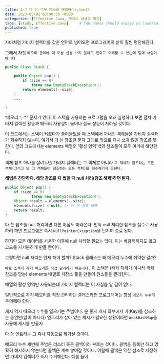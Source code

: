 ```yaml
---
title: 1-7 다 쓴 객체 참조를 해제하라(item7)
date: 2023-08-01 00:00:30 +0900
categories: [Effective Java, 객체의 생성과 파괴]
tags: [study, Effective Java]     # TAG names should always be lowercase
published: true
---
```

자바처럼 가비지 컬렉터를 갖춘 언어로 넘어오면 프로그래머의 삶이 훨씬 평안해진다.

그래서 자칫 `메모리 관리에 더 이상 신경 쓰지 않아도 된다고 오해할 수 있는데 절대 사실이 아니다`

```java
public Class Stack {

    public Object pop() {
        if (size == 0)
            throw new EmptyStackException();
        return elements[--size];
    }
    ...

}
```

‘메모리 누수’ 문제가 있다. 이 스택을 사용하는 프로그램을 오래 실행하다 보면 점차 가비지 컬렉션 활동과 메모리 사용량이 늘어나 결국 성능이 저하될 것이다. 

이 코드에서는 스택이 커졌다가 줄어들었을 때 스택에서 꺼내진 객체들을 가비지 컬렉터가 회수하지 않는다. 여기서 다 쓴 참조란 문자 그대로 앞으로 다시 쓰지 않을 참조를 뜻한다. 앞의 코드에서는 elements 배열의 '활성 영역'밖의 참조들이 모두 여기에 해당한다.

객체 참조 하나를 살려두면 가비지 컬렉터는 그 객체뿐 아니라 `그 객체가 참조하는 모든 객체(그리고 또 그 객체들이 참조하는 모든 객체)를 회수해가지 못한다.`

**해법은 간단하다. 해당 참조를 다 썼을 때 null 처리(참조 해제)하면 된다.**

```java
public Object pop() {
    if (size == 0)
            throw new EmptyStackException();
    Object result = elements[--size];
    elements[size] = null; // 다 쓴 참조 해제
    return result;    
}
```

다 쓴 참조를 null 처리하면 다른 이점도 따라온다. 만약 null 처리한 참조를 실수로 사용하려 하면 프로그램은 즉시 `NullPointerException`을 던지며 종료 된다.

하지만 모든 데이터를 사용한 이후에 null 처리할 필요는 없다. 이는 바람직하지도 않고 코드를 지저분하게 만들 뿐이다.

그렇다면 null 처리는 언제 해야 할까? Stack 클래스는 왜 메모리 누수에 취약한 걸까?

`바로 스택이 자기 메모리를 직접 관리하기 때문이다.` 이 스택은 (객체 자체가 아니라 객체 참조를 담는) elements 배열로 저장소 풀을 만들어 원소들을 관리한다.

배열의 활성 영역만 사용되는데 가비지 컬렉터는 이 사실을 알 길이 없다. 

일반적으로 자기 메모리를 직접 관리하는 클래스라면 프로그래머는 항싱 `메모리 누수`에 주의해야 한다.

캐시 역시 메모리 누수를 일으키는 주범이다. 운 좋게 캐시 외부에서 키(Key)를 참조하는 동안만(값이 아니다) 엔트리가 살아 있는 캐시가 필요한 상황이라면 `WeakHashMap`을 사용해 캐시를 만들자

다 쓴 엔트리는 그 즉시 자동으로 제거될 것이다. 

메모리 누수 세번째 주범은 리스터 혹은 콜백이라 부르는 것이다. 
콜백을 등록만 하고 명확히 해지하지 않는다면 콜백은 계속 쌓여갈 것이다. 
이럴때 콜백은 약한 참조로 저장하면 가비지 컬렉터가 즉시 수거해간다. 예를 들어